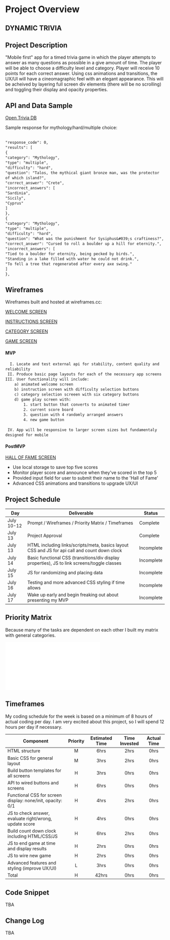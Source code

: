 # Project Overview

## DYNAMIC TRIVIA

## Project Description

"Mobile first" app for a timed trivia game in which the player attempts to answer as many questions as possible in a give amount of time.  The player will be able to choose a difficulty level and category.  Player will receive 10 points for each correct answer.  Using css animations and transitions, the UX/UI will have a cineomagraphic feel with an elegant appearance.  This will be acheived by layering full screen div elements (there will be no scrolling) and toggling their display and opacity properties. 

## API and Data Sample

[Open Trivia DB](https://opentdb.com/)

Sample response for mythology/hard/multiple choice:

```

"response_code": 0,
"results": [
{
"category": "Mythology",
"type": "multiple",
"difficulty": "hard",
"question": "Talos, the mythical giant bronze man, was the protector of which island?",
"correct_answer": "Crete",
"incorrect_answers": [
"Sardinia",
"Sicily",
"Cyprus"
]
},
{
"category": "Mythology",
"type": "multiple",
"difficulty": "hard",
"question": "What was the punishment for Sysiphus&#039;s craftiness?",
"correct_answer": "Cursed to roll a boulder up a hill for eternity.",
"incorrect_answers": [
"Tied to a boulder for eternity, being pecked by birds.",
"Standing in a lake filled with water he could not drink.",
"To fell a tree that regenerated after every axe swing."
]
},

```

## Wireframes

Wireframes built and hosted at wireframes.cc:

[WELCOME SCREEN](https://wireframe.cc/1tLRqW)

[INSTRUCTIONS SCREEN](https://wireframe.cc/7jugxk)

[CATEGORY SCREEN](https://wireframe.cc/mnIlG9)

[GAME SCREEN](https://wireframe.cc/kEJqau)


#### MVP 
```
  I. Locate and test external api for stability, content quality and reliability 
 II. Produce basic page layouts for each of the necessary app screens
III. User functionality will include:
	a) animated welcome screen
	b) instruction screen with difficulty selection buttons
	c) category selection screeen with six category buttons
	d) game play screen with:
		1. start button that converts to animated timer
		2. current score board
		3. question with 4 randomly arranged answers
		4. new game button
		
 IV. App will be responsive to larger screen sizes but fundamentaly designed for mobile
```

#### PostMVP  

[HALL OF FAME SCREEN](https://wireframe.cc/56KD7P)


- Use local storage to save top five scores
- Monitor player score and announce when they've scored in the top 5
- Provided input field for user to submit their name to the 'Hall of Fame'
- Advanced CSS animations and transitions to upgrade UX/UI

## Project Schedule


|  Day | Deliverable | Status
|---|---| ---|
|July 10-12| Prompt / Wireframes / Priority Matrix / Timeframes | Complete
|July 13| Project Approval | Complete
|July 13| HTML including links/scripts/meta, basics layout CSS and JS for api call and count down clock| Incomplete
|July 14| Basic functional CSS (transitions/div display properties), JS to link screens/toggle classes | Incomplete
|July 15| JS for randomizing and placing data| Incomplete
|July 16| Testing and more advanced CSS styling if time allows| Incomplete
|July 17| Wake up early and begin freaking out about presenting my MVP | Incomplete

## Priority Matrix

Because many of the tasks are dependent on each other I built my matrix with general categories.

![PRIORITY MATRIX](/assets/priority-matrix.pdf)

## Timeframes

My coding schedule for the week is based on a minimum of 8 hours of actual coding per day.  I am very excited about this project, so I will spend 12 hours per day if necessary.

| Component | Priority | Estimated Time | Time Invested | Actual Time |
| --- | :---: |  :---: | :---: | :---: |
| HTML structure | M | 6hrs| 2hrs | 0hrs |
| Basic CSS for general layout | M | 3hrs| 2hrs | 0hrs |
| Build button templates for all screens | H | 3hrs| 0hrs | 0hrs |
| API to wired buttons and screens | H | 6hrs| 0hrs | 0hrs |
| Functional CSS for screen display: none/init, opacity: 0/1 | H | 4hrs| 2hrs | 0hrs |
| JS to check answer, evaluate right/wrong, update score | H | 4hrs| 0hrs | 0hrs |
| Build count down clock including HTML/CSS/JS | H | 6hrs| 2hrs | 0hrs |
| JS to end game at time and display results | H | 2hrs| 0hrs | 0hrs |
| JS to wire new game | H | 2hrs| 0hrs | 0hrs |
| Advanced features and styling (improve UX/UI) | L | 3hrs| 0hrs | 0hrs |
| Total | H | 42hrs| 0hrs | 0hrs |

## Code Snippet

TBA

## Change Log
 
 TBA
